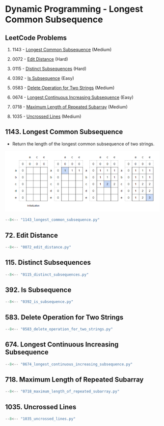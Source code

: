 # Dynamic Programming - Longest Common Subsequence

## LeetCode Problems

1. 1143 - [Longest Common Subsequence](https://leetcode.com/problems/longest-common-subsequence/) (Medium)

2. 0072 - [Edit Distance](https://leetcode.com/problems/edit-distance/) (Hard)
3. 0115 - [Distinct Subsequences](https://leetcode.com/problems/distinct-subsequences/) (Hard)
4. 0392 - [Is Subsequence](https://leetcode.com/problems/is-subsequence/) (Easy)
5. 0583 - [Delete Operation for Two Strings](https://leetcode.com/problems/delete-operation-for-two-strings/) (Medium)
6. 0674 - [Longest Continuous Increasing Subsequence](https://leetcode.com/problems/longest-continuous-increasing-subsequence/) (Easy)
7. 0718 - [Maximum Length of Repeated Subarray](https://leetcode.com/problems/maximum-length-of-repeated-subarray/) (Medium)
8. 1035 - [Uncrossed Lines](https://leetcode.com/problems/uncrossed-lines/) (Medium)

## 1143. Longest Common Subsequence

-   Return the length of the longest common subsequence of two strings.

![1143](../imgs/1143.png)

```python
--8<-- "1143_longest_common_subsequence.py"
```

## 72. Edit Distance

```python
--8<-- "0072_edit_distance.py"
```

## 115. Distinct Subsequences

```python
--8<-- "0115_distinct_subsequences.py"
```

## 392. Is Subsequence

```python
--8<-- "0392_is_subsequence.py"
```

## 583. Delete Operation for Two Strings

```python
--8<-- "0583_delete_operation_for_two_strings.py"
```

## 674. Longest Continuous Increasing Subsequence

```python
--8<-- "0674_longest_continuous_increasing_subsequence.py"
```

## 718. Maximum Length of Repeated Subarray

```python
--8<-- "0718_maximum_length_of_repeated_subarray.py"
```

## 1035. Uncrossed Lines

```python
--8<-- "1035_uncrossed_lines.py"
```
